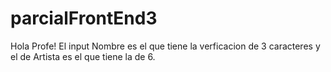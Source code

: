 # parcialFrontEnd3


Hola Profe! El input Nombre es el que tiene la verficacion de 3 caracteres y el de Artista es el que tiene la de 6.

